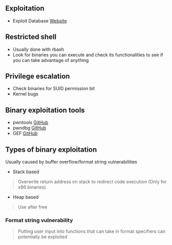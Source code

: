 ## Exploitation
- Exploit Database [Website](https://www.exploit-db.com/)
## Restricted shell
- Usually done with rbash
- Look for binaries you can execute and check its functionalities to see if you can take advantage of anything
## Privilege escalation
- Check binaries for SUID permission bit
- Kernel bugs
## Binary exploitation tools
- pwntools [GitHub](https://github.com/Gallopsled/pwntools)
- pwndbg [GitHub](https://github.com/pwndbg/pwndbg)
- GEF [GitHub](https://github.com/hugsy/gef)
## Types of binary exploitation
Usually caused by buffer overflow/format string vulnerabilities
- Stack based
> Overwrite return address on stack to redirect code execution (Only for x86 binaries)
- Heap based
> Use after free
### Format string vulnerability
> Putting user input into functions that can take in format specifiers can potentially be exploited
